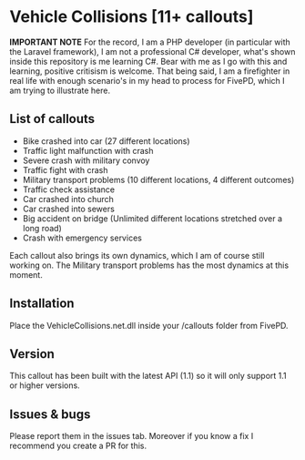 # Vehicle Collisions [11+ callouts]

**IMPORTANT NOTE** For the record, I am a PHP developer (in particular with the Laravel framework), I am not a professional C# developer, what's shown inside this repository is me learning C#. Bear with me as I go with this and learning, positive critisism is welcome. That being said, I am a firefighter in real life with enough scenario's in my head to process for FivePD, which I am trying to illustrate here.

## List of callouts

* Bike crashed into car (27 different locations)
* Traffic light malfunction with crash
* Severe crash with military convoy
* Traffic fight with crash
* Military transport problems (10 different locations, 4 different outcomes)
* Traffic check assistance
* Car crashed into church
* Car crashed into sewers
* Big accident on bridge (Unlimited different locations stretched over a long road)
* Crash with emergency services

Each callout also brings its own dynamics, which I am of course still working on. The Military transport problems has the most dynamics at this moment.

## Installation

Place the VehicleCollisions.net.dll inside your /callouts folder from FivePD.

## Version

This callout has been built with the latest API (1.1) so it will only support 1.1 or higher versions.

## Issues & bugs

Please report them in the issues tab. Moreover if you know a fix I recommend you create a PR for this.

